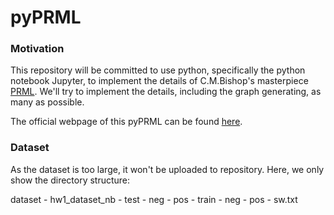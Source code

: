 # pyPRML

### Motivation

This repository will be committed to use python, specifically the python notebook Jupyter, to implement the details of C.M.Bishop's masterpiece [PRML](https://www.microsoft.com/en-us/research/people/cmbishop/). We'll try to implement the details, including the graph generating, as many as possible.

The official webpage of this pyPRML can be found [here](https://geek-and-art.github.io/pyPRML.github.io/).

### Dataset

As the dataset is too large, it won't be uploaded to repository. Here, we only show the directory structure:

dataset
    - hw1_dataset_nb
	  - test
	    - neg
		- pos
	  - train
	    - neg
		- pos
	  - sw.txt

